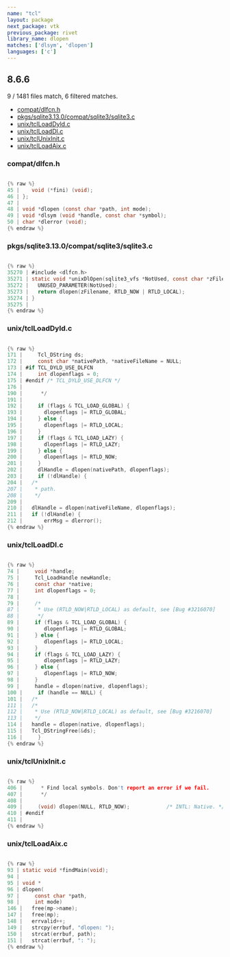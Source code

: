 ```yaml
---
name: "tcl"
layout: package
next_package: vtk
previous_package: rivet
library_name: dlopen
matches: ['dlsym', 'dlopen']
languages: ['c']
---
```

## 8.6.6
9 / 1481 files match, 6 filtered matches.

 - [compat/dlfcn.h](#compatdlfcnh)
 - [pkgs/sqlite3.13.0/compat/sqlite3/sqlite3.c](#pkgssqlite3130compatsqlite3sqlite3c)
 - [unix/tclLoadDyld.c](#unixtclloaddyldc)
 - [unix/tclLoadDl.c](#unixtclloaddlc)
 - [unix/tclUnixInit.c](#unixtclunixinitc)
 - [unix/tclLoadAix.c](#unixtclloadaixc)

### compat/dlfcn.h

```c

{% raw %}
45 | 	void (*fini) (void);
46 | };
47 | 
48 | void *dlopen (const char *path, int mode);
49 | void *dlsym (void *handle, const char *symbol);
50 | char *dlerror (void);
{% endraw %}

```
### pkgs/sqlite3.13.0/compat/sqlite3/sqlite3.c

```c

{% raw %}
35270 | #include <dlfcn.h>
35271 | static void *unixDlOpen(sqlite3_vfs *NotUsed, const char *zFilename){
35272 |   UNUSED_PARAMETER(NotUsed);
35273 |   return dlopen(zFilename, RTLD_NOW | RTLD_LOCAL);
35274 | }
35275 | 
{% endraw %}

```
### unix/tclLoadDyld.c

```c

{% raw %}
171 |     Tcl_DString ds;
172 |     const char *nativePath, *nativeFileName = NULL;
173 | #if TCL_DYLD_USE_DLFCN
174 |     int dlopenflags = 0;
175 | #endif /* TCL_DYLD_USE_DLFCN */
176 | 
190 |      */
191 | 
192 |     if (flags & TCL_LOAD_GLOBAL) {
193 |     	dlopenflags |= RTLD_GLOBAL;
194 |     } else {
195 |     	dlopenflags |= RTLD_LOCAL;
196 |     }
197 |     if (flags & TCL_LOAD_LAZY) {
198 |     	dlopenflags |= RTLD_LAZY;
199 |     } else {
200 |     	dlopenflags |= RTLD_NOW;
201 |     }
202 |     dlHandle = dlopen(nativePath, dlopenflags);
203 |     if (!dlHandle) {
204 | 	/*
207 | 	 * path.
208 | 	 */
209 | 
210 | 	dlHandle = dlopen(nativeFileName, dlopenflags);
211 | 	if (!dlHandle) {
212 | 	    errMsg = dlerror();
{% endraw %}

```
### unix/tclLoadDl.c

```c

{% raw %}
74 |     void *handle;
75 |     Tcl_LoadHandle newHandle;
76 |     const char *native;
77 |     int dlopenflags = 0;
78 | 
79 |     /*
87 |      * Use (RTLD_NOW|RTLD_LOCAL) as default, see [Bug #3216070]
88 |      */
89 |     if (flags & TCL_LOAD_GLOBAL) {
90 |     	dlopenflags |= RTLD_GLOBAL;
91 |     } else {
92 |     	dlopenflags |= RTLD_LOCAL;
93 |     }
94 |     if (flags & TCL_LOAD_LAZY) {
95 |     	dlopenflags |= RTLD_LAZY;
96 |     } else {
97 |     	dlopenflags |= RTLD_NOW;
98 |     }
99 |     handle = dlopen(native, dlopenflags);
100 |     if (handle == NULL) {
101 | 	/*
111 | 	/*
112 | 	 * Use (RTLD_NOW|RTLD_LOCAL) as default, see [Bug #3216070]
113 | 	 */
114 | 	handle = dlopen(native, dlopenflags);
115 | 	Tcl_DStringFree(&ds);
116 |     }
{% endraw %}

```
### unix/tclUnixInit.c

```c

{% raw %}
406 |      * Find local symbols. Don't report an error if we fail.
407 |      */
408 | 
409 |     (void) dlopen(NULL, RTLD_NOW);			/* INTL: Native. */
410 | #endif
411 | 
{% endraw %}

```
### unix/tclLoadAix.c

```c

{% raw %}
93 | static void *findMain(void);
94 | 
95 | void *
96 | dlopen(
97 |     const char *path,
98 |     int mode)
146 | 	free(mp->name);
147 | 	free(mp);
148 | 	errvalid++;
149 | 	strcpy(errbuf, "dlopen: ");
150 | 	strcat(errbuf, path);
151 | 	strcat(errbuf, ": ");
{% endraw %}

```
